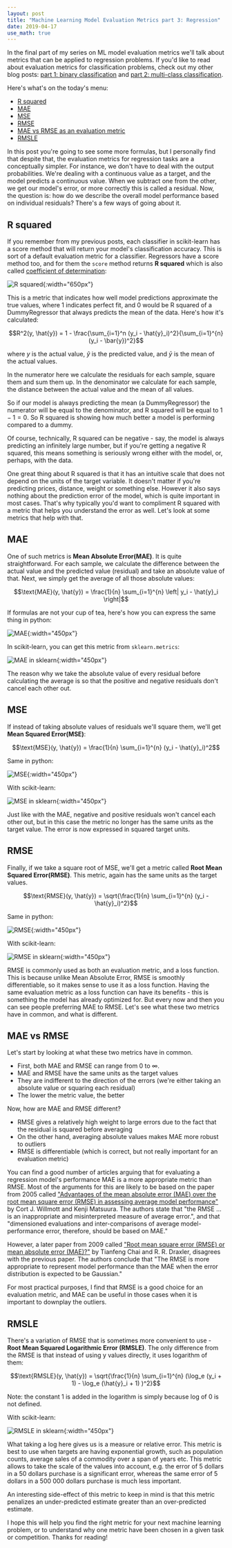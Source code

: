 ```yaml
---
layout: post
title: "Machine Learning Model Evaluation Metrics part 3: Regression"
date: 2019-04-17
use_math: true
---
```


In the final part of my series on ML model evaluation metrics we'll talk about metrics that can be applied 
to regression problems. If you'd like to read about evaluation metrics for classification problems, check out my other 
blog posts: [part 1: binary classification](2019-04-11-ml-model-evaluation-metrics-p1.md) and 
[part 2: multi-class classification](2019-04-17-ml-model-evaluation-metrics-p2.md).

Here's what's on the today's menu: 
* [R squared](#r-squared)
* [MAE](#mae)
* [MSE](#mse)
* [RMSE](#rmse)
* [MAE vs RMSE as an evaluation metric](#mae-vs-rmse)
* [RMSLE](#rmsle)

In this post you're going to see some more formulas, but I personally find that despite that, the evaluation metrics for 
regression tasks are a conceptually simpler. For instance, we don't have to deal with the output probabilities. We're 
dealing with a continuous value as a target, and the model predicts a continuous value. When we subtract one from the 
other, we get our model's error, or more correctly this is called a residual. Now, the question is: how do we describe 
the overall model performance based on individual residuals? 
There's a few ways of going about it.  

## R squared

If you remember from my previous posts, each classifier in scikit-learn has a score method that will return your model's 
classification accuracy. This is sort of a default evaluation metric for a classifier. Regressors have a score method too,
and for them the `score` method returns **R squared** which is also called [coefficient of determination](https://en.wikipedia.org/wiki/Coefficient_of_determination):

![R squared](/images/metrics/r_squared.png){:width="650px"}

This is a metric that indicates how well model predictions approximate the true values, where 1 indicates perfect fit, 
and 0 would be R squared of a DummyRegressor that always predicts the mean of the data. Here's how it's calculated:

$$R^2(y, \hat{y}) = 1 - \frac{\sum_{i=1}^n (y_i - \hat{y}_i)^2}{\sum_{i=1}^{n} (y_i - \bar{y})^2}$$

where $y$ is the actual value, $\hat{y}$ is the predicted value, and $\bar{y}$ is the mean of the actual values.

In the numerator here we calculate the residuals for each sample, square them and sum them up. In the denominator we 
calculate for each sample, the distance between the actual value and the mean of all values.  

So if our model is always predicting the mean (a DummyRegressor) the numerator will be equal to the denominator, and R 
squared will be equal to $1 - 1 = 0$. So R squared is showing how much better a model is performing compared to a dummy.

Of course, technically, R squared can be negative - say, the model is always predicting an infinitely large number, but 
if you're getting a negative R squared, this means something is seriously wrong either with the model, or, perhaps, with 
the data.    

One great thing about R squared is that it has an intuitive scale that does not depend on the units of the target variable. 
It doesn't matter if you're predicting prices, distance, weight or something else. However it also says nothing about 
the prediction error of the model, which is quite important in most cases. That's why typically you'd want to compliment 
R squared with a metric that helps you understand the error as well. Let's look at some metrics that help with that.

## MAE

One of such metrics is **Mean Absolute Error(MAE)**. It is quite straightforward. For each sample, we calculate the 
difference between the actual value and the predicted value (residual) and take an absolute value of that. Next, we simply 
get the average of all those absolute values: 
 
$$\text{MAE}(y, \hat{y}) = \frac{1}{n} \sum_{i=1}^{n} \left| y_i - \hat{y}_i \right|$$

If formulas are not your cup of tea, here's how you can express the same thing in python: 

![MAE](/images/metrics/mae.png){:width="450px"}

In scikit-learn, you can get this metric from `sklearn.metrics`:
 
![MAE in sklearn](/images/metrics/sklearn-mae.png){:width="450px"}

The reason why we take the absolute value of every residual before calculating the average is so that the positive and 
negative residuals don't cancel each other out. 

## MSE

If instead of taking absolute values of residuals we'll square them, we'll get **Mean Squared Error(MSE)**:  

$$\text{MSE}(y, \hat{y}) = \frac{1}{n} \sum_{i=1}^{n} (y_i - \hat{y}_i)^2$$

Same in python:

![MSE](/images/metrics/mse.png){:width="450px"}

With scikit-learn:

![MSE in sklearn](/images/metrics/sklearn-mse.png){:width="450px"}

Just like with the MAE, negative and positive residuals won't cancel each other out, but in this case the metric no 
longer has the same units as the target value. The error is now expressed in squared target units. 

## RMSE

Finally, if we take a square root of MSE, we'll get a metric called **Root Mean Squared Error(RMSE)**. This metric, again 
has the same units as the target values.

$$\text{RMSE}(y, \hat{y}) = \sqrt{\frac{1}{n} \sum_{i=1}^{n} (y_i - \hat{y}_i)^2}$$

Same in python:

![RMSE](/images/metrics/rmse.png){:width="450px"}

With scikit-learn:

![RMSE in sklearn](/images/metrics/sklearn-rmse.png){:width="450px"}

RMSE is commonly used as both an evaluation metric, and a loss function.  This is because unlike Mean Absolute Error, 
RMSE is smoothly differentiable, so it makes sense to use it as a loss function. Having the same evaluation metric as a 
loss function can have its benefits - this is something the model has already optimized for. But every now and then you 
can see people preferring MAE to RMSE. Let's see what these two metrics have in common, and what is different.   

## MAE vs RMSE

Let's start by looking at what these two metrics have in common. 

* First, both MAE and RMSE can range from 0 to ∞. 
* MAE and RMSE have the same units as the target values
* They are indifferent to the direction of the errors (we're either taking an absolute value or squaring each residual)
* The lower the metric value, the better

Now, how are MAE and RMSE different? 
* RMSE gives a relatively high weight to large errors due to the fact that the residual is squared before averaging
* On the other hand, averaging absolute values makes MAE more robust to outliers
* RMSE is differentiable (which is correct, but not really important for an evaluation metric) 

You can find a good number of articles arguing that for evaluating a regression model's performance MAE is a more 
appropriate metric than RMSE. Most of the arguments for this are likely to be based on the paper from 2005 called 
["Advantages of the mean absolute error (MAE) over the root mean square error (RMSE) in assessing average model 
performance"](https://www.int-res.com/abstracts/cr/v30/n1/p79-82/) by Cort J. Willmott and Kenji Matsuura. The authors 
state that "the RMSE ... is an inappropriate and misinterpreted measure of average error.", and that "dimensioned 
evaluations and inter-comparisons of average model-performance error, therefore, should be based on MAE."

However, a later paper from 2009 called ["Root mean square error (RMSE) or mean absolute error (MAE)?"](https://www.researchgate.net/publication/262980567_Root_mean_square_error_RMSE_or_mean_absolute_error_MAE) 
by Tianfeng Chai and R. R. Draxler, disagrees with the previous paper. The authors conclude that "The RMSE is more 
appropriate to represent model performance than the MAE when the error distribution is expected to be Gaussian."

For most practical purposes, I find that RMSE is a good choice for an evaluation metric, and MAE can be useful in those 
cases when it is important to downplay the outliers. 

## RMSLE

There's a variation of RMSE that is sometimes more convenient to use - **Root Mean Squared Logarithmic Error (RMSLE)**. 
The only difference from the RMSE is that instead of using y values directly, it uses logarithm of them:

$$\text{RMSLE}(y, \hat{y}) = \sqrt{\frac{1}{n} \sum_{i=1}^{n} (\log_e (y_i + 1) - \log_e (\hat{y}_i + 1) )^2}$$

Note: the constant 1 is added in the logarithm is simply because log of 0 is not defined.

With scikit-learn:

![RMSLE in sklearn](/images/metrics/rmsle.png){:width="450px"}

What taking a log here gives us is a measure or relative error. This metric is best to use when targets are having 
exponential growth, such as population counts, average sales of a commodity over a span of years etc. This metric allows 
to take the scale of the values into account, e.g. the error of 5 dollars in a 50 dollars purchase is a significant error, whereas 
the same error of 5 dollars in a 500 000 dollars purchase is much less important. 

An interesting side-effect of this metric to keep in mind is that this metric penalizes an under-predicted estimate 
greater than an over-predicted estimate.


I hope this will help you find the right metric for your next machine learning problem, or to understand why one metric 
have been chosen in a given task or competition. Thanks for reading! 



